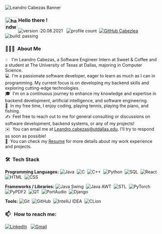 ![Leandro Cabezas Banner](https://share.creavite.co/6657eff4520faf7ee10a7139.gif)

### <img alt="handwavegif" src="https://user-images.githubusercontent.com/39513876/112366216-8cfe7400-8cfe-11eb-8116-7d3dbae20e97.gif" width='40' align="left"/> Hello there !
![version :20.08.2021](https://img.shields.io/badge/version-20.08.2021-informational) &nbsp;
![profile count](https://komarev.com/ghpvc/?username=Cabezlea&color=red)&nbsp;
[![GitHub Cabezlea](https://img.shields.io/github/followers/Cabezlea?label=follow&style=social)](https://github.com/Cabezlea)&nbsp;
![build: passing](https://img.shields.io/badge/build-passing-success)

### 👨🏻‍💻 &nbsp;About Me

💡 &nbsp; I'm Leandro Cabezas, a Software Engineer Intern at Sweet & Coffee and a student at The University of Texas at Dallas, majoring in Computer Science.\
💻 &nbsp;I'm a passionate software developer, eager to learn as much as I can in programming. My current focus is on developing my backend skills and exploring cutting-edge technologies.\
🎓 &nbsp;I'm on a continuous journey to enhance my knowledge and expertise in backend development, artificial intelligence, and software engineering.\
🌱 &nbsp;In my free time, I enjoy coding, playing tennis, playing the piano, and fishing.\
✍️ &nbsp;Feel free to reach out to me for general consulting or discussions on software development, backend systems, or any of my projects!\
✉️ &nbsp;You can email me at [Leandro.cabezas@utdallas.edu](mailto:Leandro.cabezas@utdallas.edu). I'll try to respond as soon as possible!\
📄 &nbsp;You can check my [Resume](https://docs.google.com/document/d/1GdaYGxGH5GZpuMHUJ_6xy4WK49IxyT0F/edit?usp=sharing&ouid=117346296602113661667&rtpof=true&sd=true) for more details about my work experience and projects.

### 🛠 &nbsp;Tech Stack

**Programming Languages:**
![Java](https://img.shields.io/badge/-Java-05122A?style=flat&logo=Java&logoColor=FFA518)&nbsp;
![C](https://img.shields.io/badge/-C-05122A?style=flat&logo=C&logoColor=A8B9CC)&nbsp;
![C++](https://img.shields.io/badge/-C++-05122A?style=flat&logo=C%2B%2B&logoColor=00599C)&nbsp;
![Python](https://img.shields.io/badge/-Python-05122A?style=flat&logo=python)&nbsp;
![SQL](https://img.shields.io/badge/-SQL-05122A?style=flat&logo=sql)&nbsp;
![React](https://img.shields.io/badge/-React-05122A?style=flat&logo=react)&nbsp;
![HTML](https://img.shields.io/badge/-HTML-05122A?style=flat&logo=HTML5)&nbsp;
![CSS](https://img.shields.io/badge/-CSS-05122A?style=flat&logo=CSS3&logoColor=1572B6)&nbsp;

**Frameworks / Libraries:**
![Java Swing](https://img.shields.io/badge/-Java%20Swing-05122A?style=flat&logo=java)&nbsp;
![Java AWT](https://img.shields.io/badge/-Java%20AWT-05122A?style=flat&logo=java)&nbsp;
![STL](https://img.shields.io/badge/-STL-05122A?style=flat&logo=cplusplus)&nbsp;
![PyTorch](https://img.shields.io/badge/-PyTorch-05122A?style=flat&logo=pytorch)&nbsp;
![PyPDF2](https://img.shields.io/badge/-PyPDF2-05122A?style=flat&logo=python)&nbsp;
![QT](https://img.shields.io/badge/-QT-05122A?style=flat&logo=qt)&nbsp;
![PortAudio](https://img.shields.io/badge/-PortAudio-05122A?style=flat&logo=portaudio)&nbsp;
![Django](https://img.shields.io/badge/-Django-05122A?style=flat&logo=django&logoColor=092E20)&nbsp;

**Tools:**
![Git](https://img.shields.io/badge/-Git-05122A?style=flat&logo=git)&nbsp;
![GitHub](https://img.shields.io/badge/-GitHub-05122A?style=flat&logo=github)&nbsp;
![IntelliJ IDEA](https://img.shields.io/badge/-IntelliJ%20IDEA-05122A?style=flat&logo=intellij-idea)&nbsp;
![CLion](https://img.shields.io/badge/-CLion-05122A?style=flat&logo=clion)&nbsp;

### 📫 &nbsp; How to reach me:

<a href="https://www.linkedin.com/in/leandro-cabezas03/"><img alt="LinkedIn" src="https://img.shields.io/badge/linkedin%20-%230077B5.svg?&style=flat&logo=linkedin&logoColor=white"/></a> &nbsp;
<a href="mailto:Leandro.cabezas@utdallas.edu"><img alt="Gmail" src="https://img.shields.io/badge/Gmail-D14836?style=flat&logo=gmail&logoColor=white" /></a> &nbsp;
